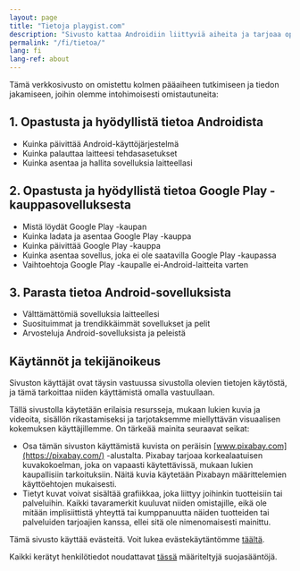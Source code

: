 ```yaml
---
layout: page
title: "Tietoja playgist.com"
description: "Sivusto kattaa Androidiin liittyviä aiheita ja tarjoaa opetusohjelmia, artikkeleita ja Topit vierailijoita kiinnostavilla sovelluksilla."
permalink: "/fi/tietoa/"
lang: fi
lang-ref: about
---
```


Tämä verkkosivusto on omistettu kolmen pääaiheen tutkimiseen ja tiedon jakamiseen, joihin olemme intohimoisesti omistautuneita:

## 1. Opastusta ja hyödyllistä tietoa Androidista

- Kuinka päivittää Android-käyttöjärjestelmä
- Kuinka palauttaa laitteesi tehdasasetukset
- Kuinka asentaa ja hallita sovelluksia laitteellasi

## 2. Opastusta ja hyödyllistä tietoa Google Play -kauppasovelluksesta

- Mistä löydät Google Play -kaupan
- Kuinka ladata ja asentaa Google Play -kauppa
- Kuinka päivittää Google Play -kauppa
- Kuinka asentaa sovellus, joka ei ole saatavilla Google Play -kaupassa
- Vaihtoehtoja Google Play -kaupalle ei-Android-laitteita varten

## 3. Parasta tietoa Android-sovelluksista

- Välttämättömiä sovelluksia laitteellesi
- Suosituimmat ja trendikkäimmät sovellukset ja pelit
- Arvosteluja Android-sovelluksista ja peleistä

## Käytännöt ja tekijänoikeus

Sivuston käyttäjät ovat täysin vastuussa sivustolla olevien tietojen käytöstä, ja tämä tarkoittaa niiden käyttämistä omalla vastuullaan.

Tällä sivustolla käytetään erilaisia resursseja, mukaan lukien kuvia ja videoita, sisällön rikastamiseksi ja tarjotaksemme miellyttävän visuaalisen kokemuksen käyttäjillemme. On tärkeää mainita seuraavat seikat:
- Osa tämän sivuston käyttämistä kuvista on peräisin [www.pixabay.com](https://pixabay.com/) -alustalta. Pixabay tarjoaa korkealaatuisen kuvakokoelman, joka on vapaasti käytettävissä, mukaan lukien kaupallisiin tarkoituksiin. Näitä kuvia käytetään Pixabayn määrittelemien käyttöehtojen mukaisesti.
- Tietyt kuvat voivat sisältää grafiikkaa, joka liittyy joihinkin tuotteisiin tai palveluihin. Kaikki tavaramerkit kuuluvat niiden omistajille, eikä ole mitään implisiittistä yhteyttä tai kumppanuutta näiden tuotteiden tai palveluiden tarjoajien kanssa, ellei sitä ole nimenomaisesti mainittu.

Tämä sivusto käyttää evästeitä. Voit lukea evästekäytäntömme [täältä]({{site.baseurl}}{{site.t[page.lang].cookiePolicyPage.url}}).

Kaikki kerätyt henkilötiedot noudattavat [tässä]({{site.baseurl}}{{site.t[page.lang].privacyPolicyPage.url}}) määriteltyjä suojasääntöjä.
